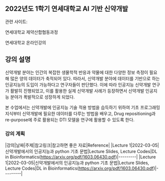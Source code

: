 ## 2022년도 1학기 연세대학교 AI 기반 신약개발

관련 사이트:

연세대학교 제약산합협동과정

연세대학교 온라인강의


## 강의 설명

신약개발 분야는 인간의 복잡한 생물학적 반응과 약물에 대한 다양한 정보 측정이 필요해 많은 양의 데이터가 축적되어 있다. 따라서, 신약개발 분야에 데이터를 기반으로 하는 인공지능의 도입이 가능하다고 연구자들이 판단했다. 이에 따라 인공지능 신약개발 연구가 활발히 진행되었고, 이를 활용한 실제 신약개발 사례가 등장하면서 신약개발 인공지능 분야가 폭발적으로 성장하게 되었다.

 본 수업에서는 신약개발에 인공지능 기술 적용 방법을 습득하기 위하여 기초 프로그래밍 지식부터 신약개발에 필요한 데이터를 다루는 방법을 배우고, Drug repositioning과 re-purpose에 주로 활용되는 DTI 모델을 연구에 활용할 수 있도록 한다.
 
### 강의 계획

|강의|날짜|주제|참고링크|참고하면 좋은 자료|Reference|
|Lecture 1|2022-03-05|신약개발에서의 인공지능과 python 기초 문법|Lecture Slides, Lecture Codes|DL in Bioinformatics(https://arxiv.org/pdf/1603.06430.pdf)|---------|
|Lecture 1|2022-03-05|신약개발에서의 인공지능과 python 기초 문법|Lecture Slides, Lecture Codes|DL in Bioinformatics(https://arxiv.org/pdf/1603.06430.pdf)|---------|


